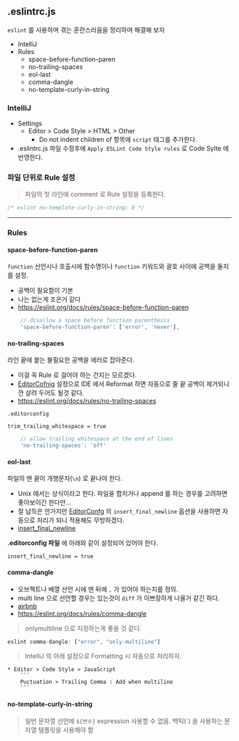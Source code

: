 ## .eslintrc.js

`eslint` 를 사용하며 겪는 혼란스러움을 정리하며 해결해 보자

- IntelliJ
- Rules
  - space-before-function-paren
  - no-trailing-spaces
  - eol-last
  - comma-dangle
  - no-template-curly-in-string

### IntelliJ

* Settings
  * Editor > Code Style > HTML > Other
    * Do not indent children of 항목에 ```script``` 태그를 추가한다.
* .eslintrc.js 파일 수정후에 ```Apply ESLint Code Style rules``` 로 Code Sylte 에 반영한다.

### 파일 단위로 Rule 설정
> 파일의 첫 라인에 comment 로 Rule 설정을 등록한다.

```javascript
/* eslint no-template-curly-in-string: 0 */
```

---

### Rules

#### space-before-function-paren

```function``` 선언시나 호출시에 함수명이나 ```function``` 키워드와 괄호 사이에 공백을 둘지를 설정.

* 공백이 필요함이 기본
* 나는 없는게 조은거 같다
* https://eslint.org/docs/rules/space-before-function-paren

```javascript
    // disallow a space before function parenthesis
    'space-before-function-paren': ['error', 'never'],
```

#### no-trailing-spaces

라인 끝에 붙는 불필요한 공백을 에러로 잡아준다. 

* 이걸 꼭 Rule 로 걸어야 하는 건지는 모르겠다. 
* [EditorCofnig](https://editorconfig.org/) 설정으로 IDE 에서 Reformat 하면 자동으로 줄 끝 공백이 제거되니깐 살려 두어도 될것 같다.
* https://eslint.org/docs/rules/no-trailing-spaces

```.editorconfig```
```
trim_trailing_whitespace = true
```

```javascript
    // allow trailing whitespace at the end of lines 
    'no-trailing-spaces': 'off'
```

#### eol-last

파일의 맨 끝이 개행문자(```\n```) 로 끝나야 한다.

* Unix 에서는 상식이라고 한다. 파일을 합치거나 append 를 하는 경우를 고려하면 좋아보이긴 한다만... 
* 잘 납득은 안가지만 [EditorConfg](https://editorconfig.org/) 의 ```insert_final_newline``` 옵션을 사용하면 자동으로 처리가 되니 적용해도 무방하겠다.
* [insert_final_newline](https://github.com/editorconfig/editorconfig/wiki/EditorConfig-Properties)

**.editorconfig 파일** 에 아래와 같이 설정되어 있어야 한다.
```
insert_final_newline = true
```
#### comma-dangle

* 오브젝트나 배열 선언 시에 맨 뒤에 `,` 가 있어야 하는지를 정의.
* multi line 으로 선언할 경우는 있는것이 `diff` 가 이쁘장하게 나올거 같긴 하다.
* [airbnb](https://github.com/airbnb/javascript#commas--dangling)
* https://eslint.org/docs/rules/comma-dangle

> onlymultiline 으로 지정하는게 좋을 것 같다.

```javascript
eslint comma-dangle: ["error", "only-multiline"]
```

> IntelliJ 의 아래 설정으로 Formatting 시 자동으로 처리하자.

    * Editor > Code Style > JavaScript
        ```
        Puctuation > Trailing Comma : Add when multiline
        ```

#### no-template-curly-in-string

> 일반 문자열 선언에 `${변수}` expression 사용할 수 없음. 백틱(`) 을 사용하는 문자열 템플릿을 사용해야 함

